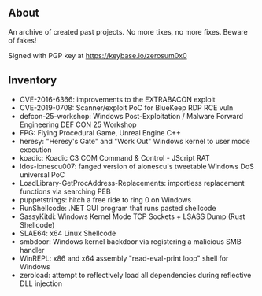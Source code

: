 ## About
An archive of created past projects. No more tixes, no more fixes. Beware of fakes!

Signed with PGP key at https://keybase.io/zerosum0x0

## Inventory

- CVE-2016-6366: improvements to the EXTRABACON exploit
- CVE-2019-0708: Scanner/exploit PoC for BlueKeep RDP RCE vuln
- defcon-25-workshop: Windows Post-Exploitation / Malware Forward Engineering DEF CON 25 Workshop
- FPG: Flying Procedural Game, Unreal Engine C++
- heresy: "Heresy's Gate" and "Work Out" Windows kernel to user mode execution
- koadic: Koadic C3 COM Command & Control - JScript RAT
- ldos-ionescu007: fanged version of aionescu's tweetable Windows DoS universal PoC
- LoadLibrary-GetProcAddress-Replacements: importless replacement functions via searching PEB
- puppetstrings: hitch a free ride to ring 0 on Windows
- RunShellcode: .NET GUI program that runs pasted shellcode
- SassyKitdi: Windows Kernel Mode TCP Sockets + LSASS Dump (Rust Shellcode)
- SLAE64: x64 Linux Shellcode
- smbdoor: Windows kernel backdoor via registering a malicious SMB handler
- WinREPL: x86 and x64 assembly "read-eval-print loop" shell for Windows
- zeroload: attempt to reflectively load all dependencies during reflective DLL injection